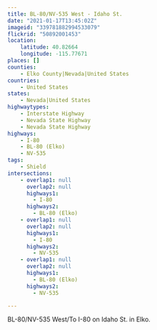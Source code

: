 ```yaml
---
title: BL-80/NV-535 West - Idaho St.
date: "2021-01-17T13:45:02Z"
imageid: "339781882994533079"
flickrid: "50892001453"
location:
    latitude: 40.82664
    longitude: -115.77671
places: []
counties:
    - Elko County|Nevada|United States
countries:
    - United States
states:
    - Nevada|United States
highwaytypes:
    - Interstate Highway
    - Nevada State Highway
    - Nevada State Highway
highways:
    - I-80
    - BL-80 (Elko)
    - NV-535
tags:
    - Shield
intersections:
    - overlap1: null
      overlap2: null
      highways1:
        - I-80
      highways2:
        - BL-80 (Elko)
    - overlap1: null
      overlap2: null
      highways1:
        - I-80
      highways2:
        - NV-535
    - overlap1: null
      overlap2: null
      highways1:
        - BL-80 (Elko)
      highways2:
        - NV-535

---
```

BL-80/NV-535 West/To I-80 on Idaho St. in Elko.